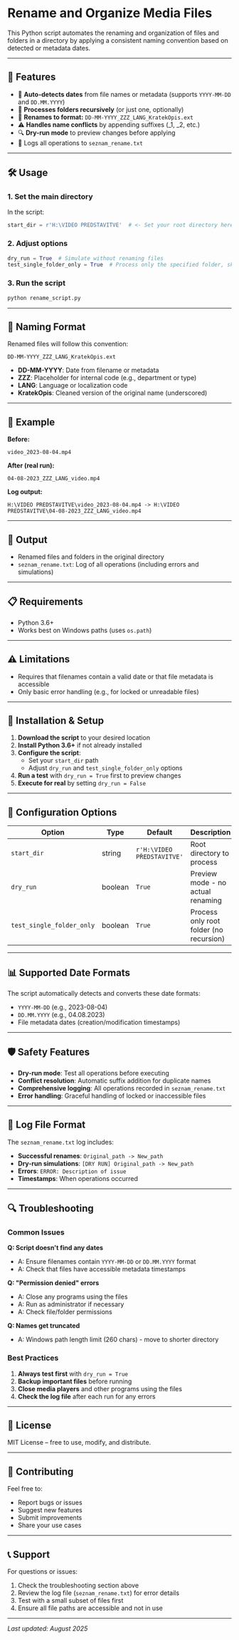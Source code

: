 # Rename and Organize Media Files

This Python script automates the renaming and organization of files and folders in a directory by applying a consistent naming convention based on detected or metadata dates.

---

## 📄 Features

- 🔎 **Auto-detects dates** from file names or metadata (supports `YYYY-MM-DD` and `DD.MM.YYYY`)
- 📂 **Processes folders recursively** (or just one, optionally)
- 📝 **Renames to format:** `DD-MM-YYYY_ZZZ_LANG_KratekOpis.ext`
- ⚠️ **Handles name conflicts** by appending suffixes (_1, _2, etc.)
- 🔍 **Dry-run mode** to preview changes before applying
- 📜 Logs all operations to `seznam_rename.txt`

---

## 🛠️ Usage

### 1. Set the main directory

In the script:
```python
start_dir = r'H:\VIDEO PREDSTAVITVE'  # <- Set your root directory here
```

### 2. Adjust options

```python
dry_run = True  # Simulate without renaming files
test_single_folder_only = True  # Process only the specified folder, skip subfolders
```

### 3. Run the script

```bash
python rename_script.py
```

---

## 🧠 Naming Format

Renamed files will follow this convention:

```
DD-MM-YYYY_ZZZ_LANG_KratekOpis.ext
```

- **DD-MM-YYYY**: Date from filename or metadata
- **ZZZ**: Placeholder for internal code (e.g., department or type)
- **LANG**: Language or localization code
- **KratekOpis**: Cleaned version of the original name (underscored)

---

## 🧪 Example

**Before:**
```
video_2023-08-04.mp4
```

**After (real run):**
```
04-08-2023_ZZZ_LANG_video.mp4
```

**Log output:**
```
H:\VIDEO PREDSTAVITVE\video_2023-08-04.mp4 -> H:\VIDEO PREDSTAVITVE\04-08-2023_ZZZ_LANG_video.mp4
```

---

## 📁 Output

- Renamed files and folders in the original directory
- `seznam_rename.txt`: Log of all operations (including errors and simulations)

---

## 📋 Requirements

- Python 3.6+
- Works best on Windows paths (uses `os.path`)

---

## ⚠️ Limitations

- Requires that filenames contain a valid date or that file metadata is accessible
- Only basic error handling (e.g., for locked or unreadable files)

---

## 🚀 Installation & Setup

1. **Download the script** to your desired location
2. **Install Python 3.6+** if not already installed
3. **Configure the script**:
   - Set your `start_dir` path
   - Adjust `dry_run` and `test_single_folder_only` options
4. **Run a test** with `dry_run = True` first to preview changes
5. **Execute for real** by setting `dry_run = False`

---

## 🔧 Configuration Options

| Option | Type | Default | Description |
|--------|------|---------|-------------|
| `start_dir` | string | `r'H:\VIDEO PŘEDSTAVITVE'` | Root directory to process |
| `dry_run` | boolean | `True` | Preview mode - no actual renaming |
| `test_single_folder_only` | boolean | `True` | Process only root folder (no recursion) |

---

## 📊 Supported Date Formats

The script automatically detects and converts these date formats:

- `YYYY-MM-DD` (e.g., 2023-08-04)
- `DD.MM.YYYY` (e.g., 04.08.2023)
- File metadata dates (creation/modification timestamps)

---

## 🛡️ Safety Features

- **Dry-run mode**: Test all operations before executing
- **Conflict resolution**: Automatic suffix addition for duplicate names
- **Comprehensive logging**: All operations recorded in `seznam_rename.txt`
- **Error handling**: Graceful handling of locked or inaccessible files

---

## 📝 Log File Format

The `seznam_rename.txt` log includes:

- **Successful renames**: `Original_path -> New_path`
- **Dry-run simulations**: `[DRY RUN] Original_path -> New_path`
- **Errors**: `ERROR: Description of issue`
- **Timestamps**: When operations occurred

---

## 🔍 Troubleshooting

### Common Issues

**Q: Script doesn't find any dates**
- A: Ensure filenames contain `YYYY-MM-DD` or `DD.MM.YYYY` format
- A: Check that files have accessible metadata timestamps

**Q: "Permission denied" errors**
- A: Close any programs using the files
- A: Run as administrator if necessary
- A: Check file/folder permissions

**Q: Names get truncated**
- A: Windows path length limit (260 chars) - move to shorter directory

### Best Practices

1. **Always test first** with `dry_run = True`
2. **Backup important files** before running
3. **Close media players** and other programs using the files
4. **Check the log file** after each run for any errors

---

## 📜 License

MIT License – free to use, modify, and distribute.

---

## 🤝 Contributing

Feel free to:
- Report bugs or issues
- Suggest new features
- Submit improvements
- Share your use cases

---

## 📞 Support

For questions or issues:
1. Check the troubleshooting section above
2. Review the log file (`seznam_rename.txt`) for error details
3. Test with a small subset of files first
4. Ensure all file paths are accessible and not in use

---

*Last updated: August 2025*
